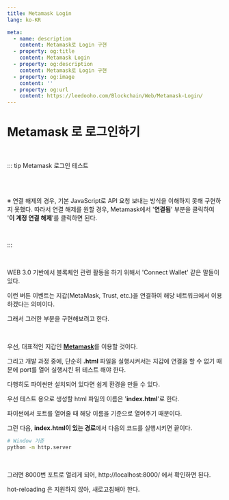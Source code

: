 ```yaml
---
title: Metamask Login
lang: ko-KR

meta:
  - name: description
    content: Metamask로 Login 구현
  - property: og:title
    content: Metamask Login
  - property: og:description
    content: Metamask로 Login 구현
  - property: og:image
    content: ''
  - property: og:url
    content: https://leedooho.com/Blockchain/Web/Metamask-Login/
---
```


# Metamask 로 로그인하기

<br>

::: tip Metamask 로그인 테스트 

<br>

<Metamask />

<br>

※ 연결 해제의 경우, 기본 JavaScript로 API 요청 보내는 방식을 이해하지 못해 구현하지 못했다. 따라서 연결 해제를 원할 경우, Metamask에서 '**연결됨**' 부분을 클릭하여 '**이 계정 연결 해제**'를 클릭하면 된다.

<br>

:::

<br>

WEB 3.0 기반에서 블록체인 관련 활동을 하기 위해서 'Connect Wallet' 같은 말들이 있다.

이런 버튼 이벤트는 지갑(MetaMask, Trust, etc.)을 연결하여 해당 네트워크에서 이용하겠다는 의미이다.

그래서 그러한 부분을 구현해보려고 한다.

<br>

우선, 대표적인 지갑인 [**Metamask**](https://docs.metamask.io/guide/getting-started.html#connecting-to-metamask)를 이용할 것이다.

그리고 개발 과정 중에, 단순히 **.html** 파일을 실행시켜서는 지갑에 연결을 할 수 없기 때문에 port를 열어 실행시킨 뒤 테스트 해야 한다.

다행히도 파이썬만 설치되어 있다면 쉽게 환경을 만들 수 있다.

우선 테스트 용으로 생성할 html 파일의 이름은 '**index.html**'로 한다.

파이썬에서 포트를 열어줄 때 해당 이름을 기준으로 열어주기 때문이다.

그런 다음, **index.html이 있는 경로**에서 다음의 코드를 실행시키면 끝이다.

```bash
# Window 기준
python -m http.server
```

<br>

그러면 8000번 포트로 열리게 되어, http://localhost:8000/ 에서 확인하면 된다.

hot-reloading 은 지원하지 않아, 새로고침해야 한다.